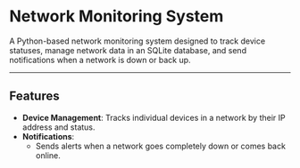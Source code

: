 # Network Monitoring System

A Python-based network monitoring system designed to track device statuses, manage network data in an SQLite database, and send notifications when a network is down or back up. 

---

## Features

- **Device Management**: Tracks individual devices in a network by their IP address and status.
- **Notifications**:
  - Sends alerts when a network goes completely down or comes back online.
